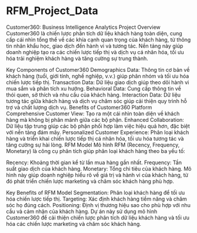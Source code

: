 # RFM_Project_Data
Customer360: Business Intelligence Analytics Project
Overview
Customer360 là chiến lược phân tích dữ liệu khách hàng toàn diện, cung cấp cái nhìn tổng thể về các khía cạnh quan trọng của khách hàng, từ thông tin nhân khẩu học, giao dịch đến hành vi và tương tác. Nền tảng này giúp doanh nghiệp tạo ra các chiến lược tiếp thị và dịch vụ cá nhân hóa, tối ưu hóa trải nghiệm khách hàng và tăng cường sự trung thành.

Key Components of Customer360
Demographics Data: Thông tin cơ bản về khách hàng (tuổi, giới tính, nghề nghiệp, v.v.) giúp phân nhóm và tối ưu hóa chiến lược tiếp thị.
Transaction Data: Dữ liệu giao dịch giúp theo dõi hành vi mua sắm và phân tích xu hướng.
Behavioral Data: Cung cấp thông tin về thói quen, sở thích và nhu cầu của khách hàng.
Interaction Data: Dữ liệu tương tác giữa khách hàng và dịch vụ chăm sóc giúp cải thiện quy trình hỗ trợ và chất lượng dịch vụ.
Benefits of Customer360 Platform
Comprehensive Customer View: Tạo ra một cái nhìn toàn diện về khách hàng mà không bị phân mảnh giữa các bộ phận.
Enhanced Collaboration: Dữ liệu tập trung giúp các bộ phận phối hợp làm việc hiệu quả hơn, đặc biệt với nền tảng đám mây.
Personalized Customer Experience: Phân loại khách hàng và triển khai chiến lược tiếp thị cá nhân hóa, tối ưu hóa tương tác và tăng cường sự hài lòng.
RFM Model
Mô hình RFM (Recency, Frequency, Monetary) là công cụ phân tích giúp phân loại khách hàng theo ba yếu tố:

Recency: Khoảng thời gian kể từ lần mua hàng gần nhất.
Frequency: Tần suất giao dịch của khách hàng.
Monetary: Tổng chi tiêu của khách hàng.
Mô hình này giúp doanh nghiệp hiểu rõ về giá trị và hành vi của khách hàng, từ đó phát triển chiến lược marketing và chăm sóc khách hàng phù hợp.

Key Benefits of RFM Model
Segmentation: Phân loại khách hàng để tối ưu hóa chiến lược tiếp thị.
Targeting: Xác định khách hàng tiềm năng và chăm sóc họ đúng cách.
Positioning: Định vị thương hiệu sao cho phù hợp với nhu cầu và cảm nhận của khách hàng.
Dự án này sử dụng mô hình Customer360 để cải thiện chiến lược phân tích dữ liệu khách hàng và tối ưu hóa các chiến lược marketing và chăm sóc khách hàng.

